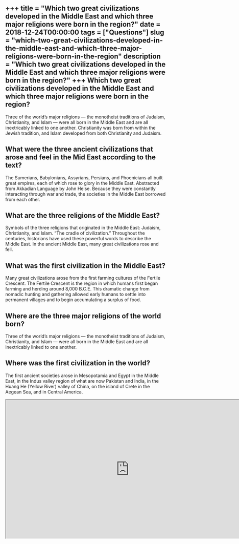 +++
title = "Which two great civilizations developed in the Middle East and which three major religions were born in the region?"
date = 2018-12-24T00:00:00
tags = ["Questions"]
slug = "which-two-great-civilizations-developed-in-the-middle-east-and-which-three-major-religions-were-born-in-the-region"
description = "Which two great civilizations developed in the Middle East and which three major religions were born in the region?"
+++
Which two great civilizations developed in the Middle East and which three major religions were born in the region?
-------------------------------------------------------------------------------------------------------------------

Three of the world’s major religions — the monotheist traditions of Judaism, Christianity, and Islam — were all born in the Middle East and are all inextricably linked to one another. Christianity was born from within the Jewish tradition, and Islam developed from both Christianity and Judaism.

What were the three ancient civilizations that arose and feel in the Mid East according to the text?
----------------------------------------------------------------------------------------------------

The Sumerians, Babylonians, Assyrians, Persians, and Phoenicians all built great empires, each of which rose to glory in the Middle East. Abstracted from Akkadian Language by John Heise. Because they were constantly interacting through war and trade, the societies in the Middle East borrowed from each other.

What are the three religions of the Middle East?
------------------------------------------------

Symbols of the three religions that originated in the Middle East: Judaism, Christianity, and Islam. “The cradle of civilization.” Throughout the centuries, historians have used these powerful words to describe the Middle East. In the ancient Middle East, many great civilizations rose and fell.

What was the first civilization in the Middle East?
---------------------------------------------------

Many great civilizations arose from the first farming cultures of the Fertile Crescent. The Fertile Crescent is the region in which humans first began farming and herding around 8,000 B.C.E. This dramatic change from nomadic hunting and gathering allowed early humans to settle into permanent villages and to begin accumulating a surplus of food.

Where are the three major religions of the world born?
------------------------------------------------------

Three of the world’s major religions — the monotheist traditions of Judaism, Christianity, and Islam — were all born in the Middle East and are all inextricably linked to one another.

Where was the first civilization in the world?
----------------------------------------------

The first ancient societies arose in Mesopotamia and Egypt in the Middle East, in the Indus valley region of what are now Pakistan and India, in the Huang He (Yellow River) valley of China, on the island of Crete in the Aegean Sea, and in Central America.

<iframe allow="accelerometer; autoplay; clipboard-write; encrypted-media; gyroscope; picture-in-picture" allowfullscreen="" class="__youtube_prefs__  epyt-is-override  no-lazyload" data-no-lazy="1" data-origheight="433" data-origwidth="770" data-skipgform_ajax_framebjll="" height="433" id="_ytid_82028" loading="lazy" src="https://www.youtube.com/embed/xVf5kZA0HtQ?enablejsapi=1&autoplay=0&cc_load_policy=0&cc_lang_pref=&iv_load_policy=1&loop=0&modestbranding=0&rel=1&fs=1&playsinline=0&autohide=2&theme=dark&color=red&controls=1&" title="YouTube player" width="770"></iframe>
